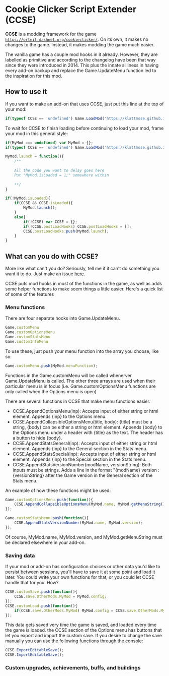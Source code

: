 # Cookie Clicker Script Extender (CCSE)

**CCSE** is a modding framework for the game <code>https://orteil.dashnet.org/cookieclicker/</code>. On its own, it makes no changes to the game. Instead, it makes modding the game much easier.

The vanilla game has a couple mod hooks in it already. However, they are labelled as primitive and according to the changelog have been that way since they were introduced in 2014. This plus the innate silliness in having every add-on backup and replace the Game.UpdateMenu function led to the inspiration for this mod.

## How to use it

If you want to make an add-on that uses CCSE, just put this line at the top of your mod: 

```javascript
if(typeof CCSE == 'undefined') Game.LoadMod('https://klattmose.github.io/CookieClicker/CCSE.js');
```

To wait for CCSE to finish loading before continuing to load your mod, frame your mod in this general style:

```javascript
if(MyMod === undefined) var MyMod = {};
if(typeof CCSE == 'undefined') Game.LoadMod('https://klattmose.github.io/CookieClicker/CCSE.js');

MyMod.launch = function(){
	/**
	
	All the code you want to delay goes here
	Put "MyMod.isLoaded = 1;" somewhere within
	
	**/
}

if(!MyMod.isLoaded){
	if(CCSE && CCSE.isLoaded){
		MyMod.launch();
	}
	else{
		if(!CCSE) var CCSE = {};
		if(!CCSE.postLoadHooks) CCSE.postLoadHooks = [];
		CCSE.postLoadHooks.push(MyMod.launch);
	}
}
```

## What can you do with CCSE?

More like what can't you do? Seriously, tell me if it can't do something you want it to do. Just make an issue [here](https://github.com/klattmose/klattmose.github.io/issues).

CCSE puts mod hooks in most of the functions in the game, as well as adds some helper functions to make soem things a little easier. Here's a quick list of some of the features

### Menu functions

There are four separate hooks into Game.UpdateMenu.

```javascript
Game.customMenu
Game.customOptionsMenu
Game.customStatsMenu
Game.customInfoMenu
```

To use these, just push your menu function into the array you choose, like so:

```javascript
Game.customMenu.push(MyMod.menuFunction);
```

Functions in the Game.customMenu will be called whenerver Game.UpdateMenu is called. The other three arrays are used when their particular menu is in focus (i.e. Game.customOptionsMenu functions are only called when the Options menu is open)

There are several functions in CCSE that make menu functions easier.
* CCSE.AppendOptionsMenu(inp): Accepts input of either string or html element. Appends {inp} to the Options menu.
* CCSE.AppendCollapsibleOptionsMenu(title, body): {title} must be a string, {body} can be either a string or html element. Appends {body} to the Options menu under a header with {title} as the text. The header has a button to hide {body}.
* CCSE.AppendStatsGeneral(inp): Accepts input of either string or html element. Appends {inp} to the General section in the Stats menu.
* CCSE.AppendStatsSpecial(inp): Accepts input of either string or html element. Appends {inp} to the Special section in the Stats menu.
* CCSE.AppendStatsVersionNumber(modName, versionString): Both inputs must be strings. Adds a line in the format "{modName} version : {versionString} after the Game version in the General section of the Stats menu.

An example of how these functions might be used:
```javascript
Game.customOptionsMenu.push(function(){
	CCSE.AppendCollapsibleOptionsMenu(MyMod.name, MyMod.getMenuString());
});

Game.customStatsMenu.push(function(){
	CCSE.AppendStatsVersionNumber(MyMod.name, MyMod.version);
});
```
Of course, MyMod.name, MyMod.version, and MyMod.getMenuString must be declared elsewhere in your add-on.

### Saving data

If your mod or add-on has configuration choices or other data you'd like to persist between sessions, you'll have to save it at some point and load it later. You could write your own functions for that, or you could let CCSE handle that for you. How? 

```javascript
CCSE.customSave.push(function(){
	CCSE.save.OtherMods.MyMod = MyMod.config;
});
CCSE.customLoad.push(function(){
	if(CCSE.save.OtherMods.MyMod) MyMod.config = CCSE.save.OtherMods.MyMod; else MyMod.config = {};
});
```

This data gets saved very time the game is saved, and loaded every time the game is loaded. the CCSE section of the Options menu has buttons that let you export and import the custom save. If you desire to change the save manually you can use the following functions through the console:

```javascript
CCSE.ExportEditableSave();
CCSE.ImportEditableSave();
```

### Custom upgrades, achievements, buffs, and buildings

